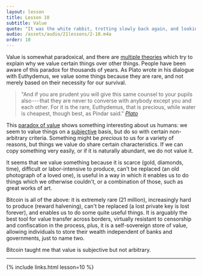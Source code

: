 ```yaml
---
layout: lesson
title: Lesson 10
subtitle: Value
quote: "It was the white rabbit, trotting slowly back again, and looking anxiously about it as it went, as if it had lost something..."
audio: /assets/audio/21lessons/2-10.m4a
order: 10
---
```


Value is somewhat paradoxical, and there are [multiple theories] which
try to explain why we value certain things over other things. People
have been aware of this paradox for thousands of years. As Plato wrote
in his dialogue with Euthydemus, we value some things because they are
rare, and not merely based on their necessity for our survival.

> "And if you are prudent you will give this same counsel to your pupils
> also --- that they are never to converse with anybody except you and
> each other. For it is the rare, Euthydemus, that is precious, while
> water is cheapest, though best, as Pindar said."
> <cite>[Plato]</cite>

This [paradox of value] shows something interesting about us humans: we
seem to value things on a [subjective] basis, but do so with certain
non-arbitrary criteria. Something might be *precious* to us for a
variety of reasons, but things we value do share certain
characteristics. If we can copy something very easily, or if it is
naturally abundant, we do not value it.

It seems that we value something because it is scarce (gold, diamonds,
time), difficult or labor-intensive to produce, can't be replaced (an
old photograph of a loved one), is useful in a way in which it enables
us to do things which we otherwise couldn't, or a combination of those,
such as great works of art.

Bitcoin is all of the above: it is extremely rare (21 million),
increasingly hard to produce (reward halvening), can't be replaced (a
lost private key is lost forever), and enables us to do some quite
useful things. It is arguably the best tool for value transfer across
borders, virtually resistant to censorship and confiscation in the
process, plus, it is a self-sovereign store of value, allowing
individuals to store their wealth independent of banks and governments,
just to name two.

Bitcoin taught me that value is subjective but not arbitrary.

---

{% include links.html lesson=10 %}

[Euthydemus]: http://www.perseus.tufts.edu/hopper/text?doc=Perseus:text:1999.01.0178:text=Euthyd.
[Plato]: http://www.perseus.tufts.edu/hopper/text?doc=plat.+euthyd.+304b

<!-- Wikipedia -->
[multiple theories]: https://en.wikipedia.org/wiki/Theory_of_value_%28economics%29
[paradox of value]: https://en.wikipedia.org/wiki/Paradox_of_value
[subjective]: https://en.wikipedia.org/wiki/Subjective_theory_of_value
[alice]: https://en.wikipedia.org/wiki/Alice%27s_Adventures_in_Wonderland
[carroll]: https://en.wikipedia.org/wiki/Lewis_Carroll
